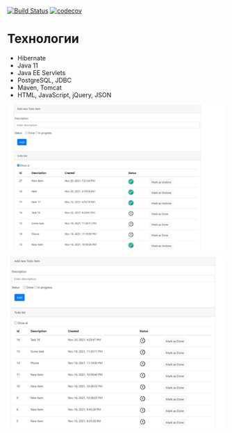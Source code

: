 [![Build Status](https://app.travis-ci.com/vladislav-buivol/job4j_todo.svg?branch=main)](https://app.travis-ci.com/vladislav-buivol/job4j_todo)
[![codecov](https://codecov.io/gh/vladislav-buivol/job4j_todo/branch/main/graph/badge.svg?token=TCOV72CPH5)](https://codecov.io/gh/vladislav-buivol/job4j_todo)

# Технологии
* Hibernate
* Java 11
* Java EE Servlets
* PostgreSQL, JDBC
* Maven, Tomcat
* HTML, JavaScript, jQuery, JSON


![ScreenShot](images/1.JPG)

![ScreenShot](images/2.JPG)